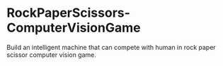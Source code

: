# RockPaperScissors-ComputerVisionGame

Build an intelligent machine that can compete with human in rock paper scissor computer vision game.
